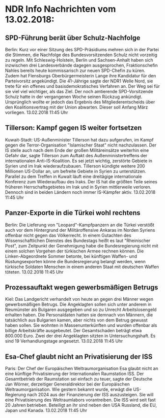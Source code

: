 # NDR Info Nachrichten vom 13.02.2018:


## SPD-Führung berät über Schulz-Nachfolge
Berlin: Kurz vor einer Sitzung des SPD-Präsidiums mehren sich in der Partei die Stimmen, die Nachfolge des Bundesvorsitzenden Schulz nicht vorzeitig zu regeln. Mit Schleswig-Holstein, Berlin und Sachsen-Anhalt haben sich inzwischen drei Landesverbände dagegen ausgesprochen, Fraktionschefin Nahles bereits heute kommissarisch zur neuen SPD-Chefin zu küren. Zudem hat Flensburgs Oberbürgermeisterin Lange ihre Kandidatur für den Parteivorsitz angekündigt. Die 41-Jährige sagte der NDR1 Welle Nord, sie trete für ein offenes und basisdemokratisches Verfahren an. Der Weg sei für sie viel viel wichtiger, als das Ziel. Der noch amtierende SPD-Vorsitzende Schulz hatte in der vergangenen Woche seinen Rückzug ankündigt. Ursprünglich wollte er jedoch das Ergebnis des Mitgliederentscheids über den Koalitionsvertrag mit der Union abwarten. Dieser soll Anfang März vorliegen. 13.02.2018 11:45 Uhr 

## Tillerson: Kampf gegen IS weiter fortsetzen
Kuwait-Stadt: US-Außenminister Tillerson hat dazu aufgerufen, im Kampf gegen die Terror-Organisation "Islamischer Staat" nicht nachzulassen. Der IS stelle auch nach dem Ende der großen Militäreinsätze weiterhin eine Gefahr dar, sagte Tillerson zum Auftakt des Außenministertreffens der internationalen Anti-IS-Koalition. Es sei jetzt wichtig, zerstörte Gebiete in Syrien und im Irak wiederaufzubauen. Tillerson kündigte weitere 200 Millionen US-Dollar an, um befreite Gebiete in Syrien zu unterstützen. Parallel zu dem Treffen in Kuwait läuft eine dreitägige internationale Konferenz zum Wiederaufbau des Iraks. Der IS hat die größten Teile seines früheren Herrschaftsgebietes im Irak und in Syrien mittlerweile verloren. Dennoch sind in beiden Ländern noch immer IS-Kämpfer aktiv. 13.02.2018 11:45 Uhr 

## Panzer-Exporte in die Türkei wohl rechtens
Berlin: Die Lieferung von "Leopard"-Kampfpanzern an die Türkei verstößt auch vor dem Hintergrund der Militäroffensive Ankaras im Norden Syriens offenbar nicht gegen das Völkerrecht. In einem Gutachten des Wissenschaftlichen Dienstes des Bundestags heißt es laut "Rheinischer Post", zum Zeitpunkt der Genehmigung habe die Bundesregierung nicht mit einem solchen Vorgehen der türkischen Armee rechnen können. Die Linken-Abgeordnete Sommer betonte, bei künftigen Waffen- und Rüstungsexporten könne die Bundesregierung belangt werden, wenn türkische Soldaten Menschen in einem anderen Staat mit deutschen Waffen töteten. 13.02.2018 11:45 Uhr 

## Prozessauftakt wegen gewerbsmäßigen Betrugs
Kiel: Das Landgericht verhandelt von heute an gegen drei Männer wegen gewerbsmäßigen Betrugs. Die Angeklagten sollen sich unter anderem in Neumünster als Bulgaren ausgegeben und so zu Unrecht Arbeitslosengeld erhalten haben. Die Personaldaten hatten sie demnach von Männern, die tatsächlich aus Bulgarien kamen, aber nichts von dem Betrug gewusst haben sollen. Sie wohnten in Massenunterkünften und wurden offenbar als billige Arbeitskräfte ausgebeutet. Der Gesamtschaden beträgt etwa 800.000 Euro. Zwei der drei Angeklagten sitzten in Untersuchungshaft. Es sind 19 Verhandlungstage angesetzt. 13.02.2018 11:45 Uhr 

## Esa-Chef glaubt nicht an Privatisierung der ISS
Paris: Der Chef der Europäischen Weltraumorganisation Esa glaubt nicht an eine künftige Privatisierung der Internationalen Raumstation ISS. Der Gesamtbetrieb der Raumstation sei einfach zu teuer, sagte der Deutsche Jan Wörner, derzeitiger Generaldirektor bei der Europäischen Weltraumorganisation. Wie gestern bekannt wurde, erwägt die US-Regierung nach 2024 aus der Finanzierung der ISS auszusteigen. Sie will eine Privatisierung des Weltraumlabors vorantreiben. Die ISS wird seit fast 20 Jahren betrieben. Beteiligt an ihr sind neben den USA Russland, die EU, Japan und Kanada. 13.02.2018 11:45 Uhr 
